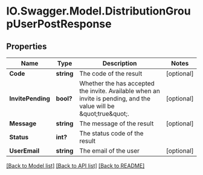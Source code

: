 # IO.Swagger.Model.DistributionGroupUserPostResponse
## Properties

Name | Type | Description | Notes
------------ | ------------- | ------------- | -------------
**Code** | **string** | The code of the result | [optional] 
**InvitePending** | **bool?** | Whether the has accepted the invite. Available when an invite is pending, and the value will be \&quot;true\&quot;. | [optional] 
**Message** | **string** | The message of the result | [optional] 
**Status** | **int?** | The status code of the result | 
**UserEmail** | **string** | The email of the user | [optional] 

[[Back to Model list]](../README.md#documentation-for-models) [[Back to API list]](../README.md#documentation-for-api-endpoints) [[Back to README]](../README.md)

